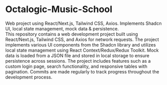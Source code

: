 # Octalogic-Music-School
Web project using React/Next.js, Tailwind CSS, Axios. Implements Shadcn UI, local state management, mock data &amp; persistence.
<br>
This repository contains a web development project built using React/Next.js, Tailwind CSS, and Axios for network requests. The project implements various UI components from the Shadcn library and utilizes local state management using React Context/Redux/Redux Toolkit. Mock data is loaded from a JSON file and stored in local storage to ensure persistence across sessions. The project includes features such as a custom login page, search functionality, and responsive tables with pagination. Commits are made regularly to track progress throughout the development process.
